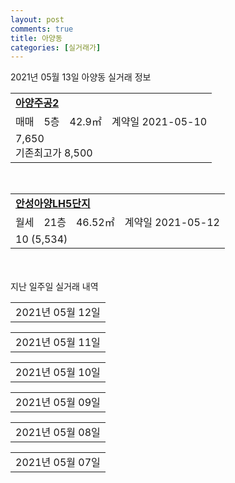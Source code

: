 ```yaml
---
layout: post
comments: true
title: 아양동
categories: [실거래가]
---
```


2021년 05월 13일 아양동 실거래 정보

<table>
  <tr>
    <td colspan="4" style="font-weight: bold;"><a href="https://search.naver.com/search.naver?query=아양주공2">아양주공2</a></td>
  </tr>
    
  <tr>
    <td>매매</td>
    <td>5층</td>
    <td>42.9㎡</td>
    <td>계약일 2021-05-10</td>
  </tr>
  <tr>
    <td colspan="4">7,650<br>기존최고가 8,500</td>
  </tr>
    
</table>
<br>
<table>
  <tr>
    <td colspan="4" style="font-weight: bold;"><a href="https://search.naver.com/search.naver?query=안성아양LH5단지">안성아양LH5단지</a></td>
  </tr>
    
  <tr>
    <td>월세</td>
    <td>21층</td>
    <td>46.52㎡</td>
    <td>계약일 2021-05-12</td>
  </tr>
  <tr>
    <td colspan="4">10 (5,534)</td>
  </tr>
    
</table>
    
<div style="margin-top: 50px; margin-bottom: 13px">지난 일주일 실거래 내역</div>

  <table style="width: 100%; margin-bottom: 1px">
      <tr class="header">
        <td>2021년 05월 12일</td>
      </tr>
      <tr class="child" style="display: none">
        <td>
            
        <table>
          <tr>
            <td colspan="4" style="font-weight: bold;"><a href="https://search.naver.com/search.naver?query=아양주공1">아양주공1</a></td>
          </tr>

          <tr>
            <td>매매</td>
            <td>6층</td>
            <td>39.61㎡</td>
            <td>계약일 2021-05-07</td>
          </tr>
          <tr>
            <td colspan="4">6,000<br>기존최고가 6,000</td>
          </tr>
    
        </table>
        <table style="margin-top: 5px">
          <tr>
            <td colspan="4" style="font-weight: bold;"><a href="https://search.naver.com/search.naver?query=아양주공2">아양주공2</a></td>
          </tr>
    
          <tr>
            <td>매매</td>
            <td>14층</td>
            <td>42.9㎡</td>
            <td>계약일 2021-05-11</td>
          </tr>
          <tr>
            <td colspan="4">8,750<br>기존최고가 8,750</td>
          </tr>
    
        </table>
    
        </td>
      </tr>
  </table>
    
  <table style="width: 100%; margin-bottom: 1px">
      <tr class="header">
        <td>2021년 05월 11일</td>
      </tr>
      <tr class="child" style="display: none">
        <td>
            
        <table>
          <tr>
            <td colspan="4" style="font-weight: bold;"><a href="https://search.naver.com/search.naver?query=아양주공1">아양주공1</a></td>
          </tr>

          <tr>
            <td>매매</td>
            <td>2층</td>
            <td>39.61㎡</td>
            <td>계약일 2021-05-05</td>
          </tr>
          <tr>
            <td colspan="4">9,300<br>기존최고가 9,300</td>
          </tr>
    
          <tr>
            <td>매매</td>
            <td>4층</td>
            <td>40㎡</td>
            <td>계약일 2021-05-08</td>
          </tr>
          <tr>
            <td colspan="4">8,700<br>기존최고가 8,700</td>
          </tr>
    
          <tr>
            <td>매매</td>
            <td>1층</td>
            <td>46.99㎡</td>
            <td>계약일 2021-04-20</td>
          </tr>
          <tr>
            <td colspan="4">8,100<br>기존최고가 8,100</td>
          </tr>
    
          <tr>
            <td>매매</td>
            <td>4층</td>
            <td>40㎡</td>
            <td>계약일 2021-04-29</td>
          </tr>
          <tr>
            <td colspan="4">7,400<br>기존최고가 8,700</td>
          </tr>
    
        </table>
    
        </td>
      </tr>
  </table>
    
  <table style="width: 100%; margin-bottom: 1px">
      <tr class="header">
        <td>2021년 05월 10일</td>
      </tr>
      <tr class="child" style="display: none">
        <td>
            
        <table>
          <tr>
            <td colspan="4" style="font-weight: bold;"><a href="https://search.naver.com/search.naver?query=실거래정보없음">실거래정보없음</a></td>
          </tr>

        </table>
    
        </td>
      </tr>
  </table>
    
  <table style="width: 100%; margin-bottom: 1px">
      <tr class="header">
        <td>2021년 05월 09일</td>
      </tr>
      <tr class="child" style="display: none">
        <td>
            
        <table>
          <tr>
            <td colspan="4" style="font-weight: bold;"><a href="https://search.naver.com/search.naver?query=실거래정보없음">실거래정보없음</a></td>
          </tr>

        </table>
    
        </td>
      </tr>
  </table>
    
  <table style="width: 100%; margin-bottom: 1px">
      <tr class="header">
        <td>2021년 05월 08일</td>
      </tr>
      <tr class="child" style="display: none">
        <td>
            
        <table>
          <tr>
            <td colspan="4" style="font-weight: bold;"><a href="https://search.naver.com/search.naver?query=아양주공1">아양주공1</a></td>
          </tr>

          <tr>
            <td>매매</td>
            <td>6층</td>
            <td>40㎡</td>
            <td>계약일 2021-05-07</td>
          </tr>
          <tr>
            <td colspan="4">8,000<br>기존최고가 8,000</td>
          </tr>
    
        </table>
        <table style="margin-top: 5px">
          <tr>
            <td colspan="4" style="font-weight: bold;"><a href="https://search.naver.com/search.naver?query=서희스타힐스 NHF">서희스타힐스 NHF</a></td>
          </tr>
    
          <tr>
            <td>월세</td>
            <td>10층</td>
            <td>74.93㎡</td>
            <td>계약일 2021-05-06</td>
          </tr>
          <tr>
            <td colspan="4">7 (12,090)</td>
          </tr>
    
        </table>
        <table style="margin-top: 5px">
          <tr>
            <td colspan="4" style="font-weight: bold;"><a href="https://search.naver.com/search.naver?query=안성아양LH5단지">안성아양LH5단지</a></td>
          </tr>
    
          <tr>
            <td>월세</td>
            <td>8층</td>
            <td>46.52㎡</td>
            <td>계약일 2021-05-07</td>
          </tr>
          <tr>
            <td colspan="4">24 (2,734)</td>
          </tr>
    
          <tr>
            <td>월세</td>
            <td>23층</td>
            <td>37.86㎡</td>
            <td>계약일 2021-05-07</td>
          </tr>
          <tr>
            <td colspan="4">18 (1,739)</td>
          </tr>
    
          <tr>
            <td>월세</td>
            <td>8층</td>
            <td>29.63㎡</td>
            <td>계약일 2021-05-07</td>
          </tr>
          <tr>
            <td colspan="4">14 (1,023)</td>
          </tr>
    
          <tr>
            <td>월세</td>
            <td>8층</td>
            <td>29.63㎡</td>
            <td>계약일 2021-05-07</td>
          </tr>
          <tr>
            <td colspan="4">14 (1,023)</td>
          </tr>
    
          <tr>
            <td>월세</td>
            <td>18층</td>
            <td>29.63㎡</td>
            <td>계약일 2021-05-07</td>
          </tr>
          <tr>
            <td colspan="4">14 (1,023)</td>
          </tr>
    
          <tr>
            <td>월세</td>
            <td>15층</td>
            <td>29.63㎡</td>
            <td>계약일 2021-05-07</td>
          </tr>
          <tr>
            <td colspan="4">14 (1,023)</td>
          </tr>
    
        </table>
    
        </td>
      </tr>
  </table>
    
  <table style="width: 100%; margin-bottom: 1px">
      <tr class="header">
        <td>2021년 05월 07일</td>
      </tr>
      <tr class="child" style="display: none">
        <td>
            
        <table>
          <tr>
            <td colspan="4" style="font-weight: bold;"><a href="https://search.naver.com/search.naver?query=아양주공1">아양주공1</a></td>
          </tr>

          <tr>
            <td>매매</td>
            <td>3층</td>
            <td>39.61㎡</td>
            <td>계약일 2021-04-23</td>
          </tr>
          <tr>
            <td colspan="4">7,800<br>기존최고가 7,800</td>
          </tr>
    
          <tr>
            <td>매매</td>
            <td>1층</td>
            <td>39.61㎡</td>
            <td>계약일 2021-04-23</td>
          </tr>
          <tr>
            <td colspan="4">7,700<br>기존최고가 7,700</td>
          </tr>
    
          <tr>
            <td>매매</td>
            <td>5층</td>
            <td>39.61㎡</td>
            <td>계약일 2021-05-04</td>
          </tr>
          <tr>
            <td colspan="4">7,500<br>기존최고가 7,500</td>
          </tr>
    
          <tr>
            <td>매매</td>
            <td>6층</td>
            <td>40㎡</td>
            <td>계약일 2021-05-03</td>
          </tr>
          <tr>
            <td colspan="4">6,500<br>기존최고가 8,000</td>
          </tr>
    
          <tr>
            <td>매매</td>
            <td>6층</td>
            <td>39.61㎡</td>
            <td>계약일 2021-04-22</td>
          </tr>
          <tr>
            <td colspan="4">6,000<br>기존최고가 6,000</td>
          </tr>
    
        </table>
        <table style="margin-top: 5px">
          <tr>
            <td colspan="4" style="font-weight: bold;"><a href="https://search.naver.com/search.naver?query=안성아양LH5단지">안성아양LH5단지</a></td>
          </tr>
    
          <tr>
            <td>월세</td>
            <td>15층</td>
            <td>46.52㎡</td>
            <td>계약일 2021-05-06</td>
          </tr>
          <tr>
            <td colspan="4">24 (2,734)</td>
          </tr>
    
          <tr>
            <td>월세</td>
            <td>11층</td>
            <td>46.52㎡</td>
            <td>계약일 2021-05-06</td>
          </tr>
          <tr>
            <td colspan="4">24 (2,734)</td>
          </tr>
    
          <tr>
            <td>월세</td>
            <td>17층</td>
            <td>46.52㎡</td>
            <td>계약일 2021-05-06</td>
          </tr>
          <tr>
            <td colspan="4">24 (2,734)</td>
          </tr>
    
          <tr>
            <td>월세</td>
            <td>16층</td>
            <td>46.52㎡</td>
            <td>계약일 2021-05-06</td>
          </tr>
          <tr>
            <td colspan="4">24 (2,734)</td>
          </tr>
    
          <tr>
            <td>월세</td>
            <td>6층</td>
            <td>46.52㎡</td>
            <td>계약일 2021-05-06</td>
          </tr>
          <tr>
            <td colspan="4">24 (2,734)</td>
          </tr>
    
          <tr>
            <td>월세</td>
            <td>21층</td>
            <td>46.52㎡</td>
            <td>계약일 2021-05-06</td>
          </tr>
          <tr>
            <td colspan="4">24 (2,734)</td>
          </tr>
    
          <tr>
            <td>월세</td>
            <td>22층</td>
            <td>46.52㎡</td>
            <td>계약일 2021-05-06</td>
          </tr>
          <tr>
            <td colspan="4">24 (2,734)</td>
          </tr>
    
          <tr>
            <td>월세</td>
            <td>23층</td>
            <td>46.52㎡</td>
            <td>계약일 2021-05-06</td>
          </tr>
          <tr>
            <td colspan="4">24 (2,734)</td>
          </tr>
    
          <tr>
            <td>월세</td>
            <td>16층</td>
            <td>37.86㎡</td>
            <td>계약일 2021-05-06</td>
          </tr>
          <tr>
            <td colspan="4">18 (1,739)</td>
          </tr>
    
          <tr>
            <td>월세</td>
            <td>4층</td>
            <td>29.63㎡</td>
            <td>계약일 2021-05-06</td>
          </tr>
          <tr>
            <td colspan="4">14 (1,023)</td>
          </tr>
    
          <tr>
            <td>월세</td>
            <td>5층</td>
            <td>29.63㎡</td>
            <td>계약일 2021-05-06</td>
          </tr>
          <tr>
            <td colspan="4">14 (1,023)</td>
          </tr>
    
          <tr>
            <td>월세</td>
            <td>7층</td>
            <td>29.63㎡</td>
            <td>계약일 2021-05-06</td>
          </tr>
          <tr>
            <td colspan="4">14 (1,023)</td>
          </tr>
    
        </table>
    
        </td>
      </tr>
  </table>
    

